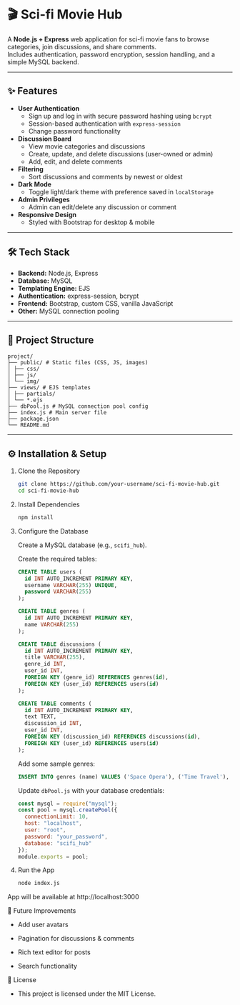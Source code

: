 # 🎬 Sci-fi Movie Hub

A **Node.js + Express** web application for sci-fi movie fans to browse categories, join discussions, and share comments.  
Includes authentication, password encryption, session handling, and a simple MySQL backend.

---

## ✨ Features

- **User Authentication**
  - Sign up and log in with secure password hashing using `bcrypt`
  - Session-based authentication with `express-session`
  - Change password functionality
- **Discussion Board**
  - View movie categories and discussions
  - Create, update, and delete discussions (user-owned or admin)
  - Add, edit, and delete comments
- **Filtering**
  - Sort discussions and comments by newest or oldest
- **Dark Mode**
  - Toggle light/dark theme with preference saved in `localStorage`
- **Admin Privileges**
  - Admin can edit/delete any discussion or comment
- **Responsive Design**
  - Styled with Bootstrap for desktop & mobile

---

## 🛠️ Tech Stack

- **Backend:** Node.js, Express
- **Database:** MySQL
- **Templating Engine:** EJS
- **Authentication:** express-session, bcrypt
- **Frontend:** Bootstrap, custom CSS, vanilla JavaScript
- **Other:** MySQL connection pooling

---

## 📂 Project Structure

```text
project/
├── public/ # Static files (CSS, JS, images)
│ ├── css/
│ ├── js/
│ └── img/
├── views/ # EJS templates
│ ├── partials/
│ └── *.ejs
├── dbPool.js # MySQL connection pool config
├── index.js # Main server file
├── package.json
└── README.md
```

---

## ⚙️ Installation & Setup

1. Clone the Repository
   ```bash
   git clone https://github.com/your-username/sci-fi-movie-hub.git
   cd sci-fi-movie-hub

2. Install Dependencies
   ```bash
   npm install

3. Configure the Database  

   Create a MySQL database (e.g., `scifi_hub`).  

   Create the required tables:  

   ```sql
   CREATE TABLE users (
     id INT AUTO_INCREMENT PRIMARY KEY,
     username VARCHAR(255) UNIQUE,
     password VARCHAR(255)
   );

   CREATE TABLE genres (
     id INT AUTO_INCREMENT PRIMARY KEY,
     name VARCHAR(255)
   );

   CREATE TABLE discussions (
     id INT AUTO_INCREMENT PRIMARY KEY,
     title VARCHAR(255),
     genre_id INT,
     user_id INT,
     FOREIGN KEY (genre_id) REFERENCES genres(id),
     FOREIGN KEY (user_id) REFERENCES users(id)
   );

   CREATE TABLE comments (
     id INT AUTO_INCREMENT PRIMARY KEY,
     text TEXT,
     discussion_id INT,
     user_id INT,
     FOREIGN KEY (discussion_id) REFERENCES discussions(id),
     FOREIGN KEY (user_id) REFERENCES users(id)
   );
   ```

    Add some sample genres:

    ```sql
    INSERT INTO genres (name) VALUES ('Space Opera'), ('Time Travel'), ('Alien Encounters');
    ```

    Update `dbPool.js` with your database credentials:

    ```js
    const mysql = require("mysql");
    const pool = mysql.createPool({
      connectionLimit: 10,
      host: "localhost",
      user: "root",
      password: "your_password",
      database: "scifi_hub"
    });
    module.exports = pool;
    ```

4. Run the App
     ```bash
     node index.js

App will be available at http://localhost:3000


🚀 Future Improvements

  - Add user avatars

  - Pagination for discussions & comments

  - Rich text editor for posts

  - Search functionality


📜 License

  - This project is licensed under the MIT License.
